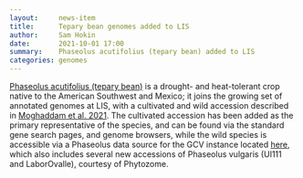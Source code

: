 ```yaml
---
layout:     news-item
title:      Tepary bean genomes added to LIS
author:     Sam Hokin
date:       2021-10-01 17:00
summary:    Phaseolus acutifolius (tepary bean) added to LIS
categories: genomes
---
```

[Phaseolus acutifolius (tepary bean)](/organism/Phaseolus/acutifolius) is a drought- and heat-tolerant crop
native to the American Southwest and Mexico; it joins the growing set of annotated genomes at LIS,
with a cultivated and wild accession described in [Moghaddam et al. 2021](https://doi.org/10.1038/s41467-021-22858-x).
The cultivated accession has been added as the primary representative of the species,
and can be found via the standard gene search pages, and genome browsers, while the wild species is accessible via a
Phaseolus data source for the GCV instance located
[here](https://www.legumefederation.org/gcv/legfed_v1_0/search/lis/phavu.Phvul.002G021600;routeParam=1?neighbors=80&matched=15&intermediate=10&algorithm=smith-waterman&match=10&mismatch=-1&gap=-1&score=30&threshold=25&regexp=&order=distance&sources=phaseolus&bintermediate=10&bmask=10&bmatched=15),
which also includes several new accessions of Phaseolus vulgaris (UI111 and LaborOvalle), courtesy of Phytozome.
